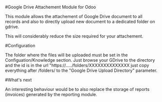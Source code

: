 #Google Drive Attachement Module for Odoo

This module allows the attachement of Google Drive document to all records and
also to directly upload new document to a dedicated folder on gdrive.

This will considerably reduce the size required for your attachement.

#Configuration

The folder where the files will be uploaded must be set in the 
Configuation/Knowledge section. Just browse your GDrive to the directory and
the id is in the url "https://...../folders/XXXXXXXXXXXXXX just copy everything
after /folders/ to the "Google Drive Upload Directory" parameter.

#What's next

An interesting behaviour would be to also replace the storage of reports
(invoices) generated by the reporting module.